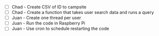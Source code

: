 - [ ] Chad - Create CSV of ID to campsite
- [ ] Chad - Create a function that takes user search data and runs a query
- [ ] Juan - Create one thread per user
- [ ] Juan - Run the code in Raspberry Pi
- [ ] Juan - Use cron to schedule restarting the code 
